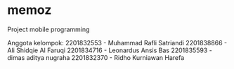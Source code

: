 # memoz
Project mobile programming

Anggota kelompok:
2201832553 - Muhammad Rafli Satriandi
2201838866 - Ali Shidqie Al Faruqi
2201834716 - Leonardus Ansis Bas
2201835593 - dimas aditya nugraha
2201832370 - Ridho Kurniawan Harefa
